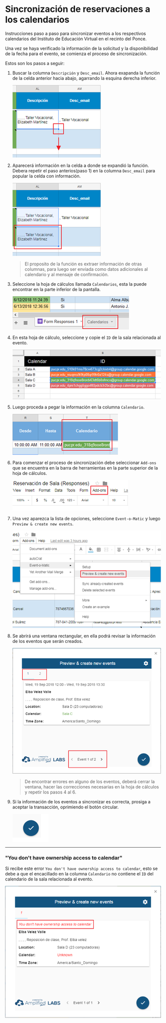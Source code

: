 # Sincronización de reservaciones a los calendarios

Instrucciones paso a paso para sincronizar eventos a los respectivos calendarios del Instituto de Educación Virtual en el recinto del Ponce.

Una vez se haya verificado la información de la solicitud y la disponibilidad de la fecha para el evento, se comienza el proceso de sincronización.

Estos son los pasos a seguir:

1. Buscar la columna `Descripción` y `Desc_email`. Ahora exapanda la función de la celda anterior hacia abajo, agarrando la esquina derecha inferior.

	![Expandir función](copy_func01.png)

1. Aparecerá información en la celda a donde se expandió la función. Debera repetir el paso anterios(paso 1) en la columna `Desc_email` para popular la celda con información.

	![Función expandida](copy_func02.png)

	> El proposito de la función es extraer información de otras columnas, para luego ser enviada como datos adicionales al calendario y al mensaje de confirmación.

1. Seleccione la hoja de cálculos llamada `Calendarios`, esta la puede encontrar en la parte inferior de la pantalla.

	![Hoja de calendarios](cal_sheet.png)

1. En esta hoja de cálculo, seleccione y copie el `ID` de la sala relacionada al evento.

	![Copiar ID](copy_cal.png)

1. Luego proceda a pegar la información en la columna `Calendario`.

	![Columna del calendario](cal_col.png)

1. Para comenzar el proceso de sincronización debe seleccionar `Add-ons` que se encuentra en la barra de herramientas en la parte superior de la hoja de cálculos.

	![Add-ons](add-ons.png)

1. Una vez aparezca la lista de opciones, seleccione `Event-o-Matic` y luego `Preview & create new events`.

	![Preview & create](preview_create.png)

1. Se abrirá una ventana rectangular, en ella podrá revisar la información de los eventos que serán creados.

	![Preview events](preview_events.png)

	> De encontrar errores en alguno de los eventos, deberá cerrar la ventana, hacer las correcciones necesarias en la hoja de cálculos y repetir los pasos 4 al 6.

1. Si la información de los eventos a sincronizar es correcta, prosiga a aceptar la transacción, oprimiendo el botón circular.

	![Acept](preview_acept.png)


*****

### "You don't have ownership access to calendar"
Si recibe este error `You don't have ownership access to calendar`, esto se debe a que el encacillado en la columna `Calendario` no contiene el `ID` del calendario de la sala relacionada al evento.


![Error en calendario](no_cal.png)
